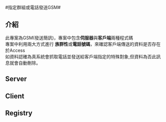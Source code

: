 #指定群組或電話發送GSM#

## 介紹

此專案為GSM(發送簡訊)，專案中包含**伺服器**與**客戶端**兩種程式碼<br>
專案中利用兩大方式進行
**族群性**或**電話號碼**，來確認客戶端傳送的資料是否存在於Access<br>如資料認確為真系統會抓取電話並發送給客戶端指定的特殊對象,但資料為否此訊息就會自動刪除。

## Server

## Client

## Registry